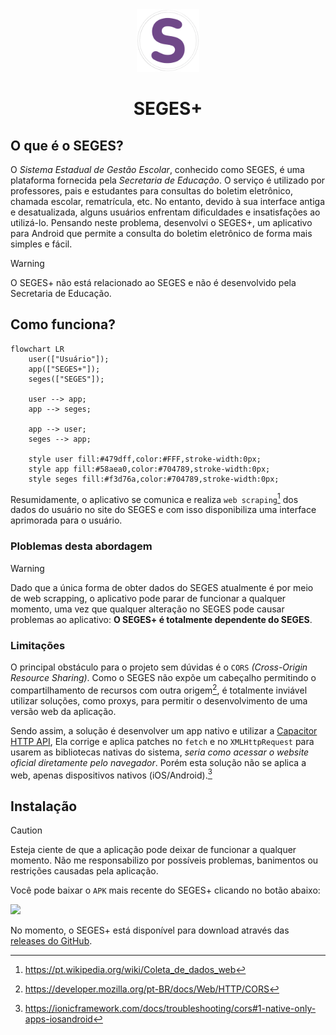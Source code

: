 <div align="center">
  <img src="./assets/icon-foreground.png" width="100" />
  <h1>SEGES+</h1>
</div>

## O que é o SEGES?

O _Sistema Estadual de Gestão Escolar_, conhecido como SEGES, é uma plataforma fornecida pela _Secretaria de Educação_. O serviço é utilizado por professores, pais e estudantes para consultas do boletim eletrônico, chamada escolar, rematrícula, etc. No entanto, devido à sua interface antiga e desatualizada, alguns usuários enfrentam dificuldades e insatisfações ao utilizá-lo. Pensando neste problema, desenvolvi o SEGES+, um aplicativo para Android que permite a consulta do boletim eletrônico de forma mais simples e fácil.

> [!WARNING]
> O SEGES+ não está relacionado ao SEGES e não é desenvolvido pela Secretaria de Educação.

## Como funciona?

```mermaid
flowchart LR
    user(["Usuário"]);
    app(["SEGES+"]);
    seges(["SEGES"]);

    user --> app;
    app --> seges;

    app --> user;
    seges --> app;

    style user fill:#479dff,color:#FFF,stroke-width:0px;
    style app fill:#58aea0,color:#704789,stroke-width:0px;
    style seges fill:#f3d76a,color:#704789,stroke-width:0px;
```

Resumidamente, o aplicativo se comunica e realiza `web scraping`[^1] dos dados do usuário no site do SEGES e com isso disponibiliza uma interface aprimorada para o usuário.

### Ploblemas desta abordagem

> [!WARNING]
> Dado que a única forma de obter dados do SEGES atualmente é por meio de web scrapping, o aplicativo pode parar de funcionar a qualquer momento, uma vez que qualquer alteração no SEGES pode causar problemas ao aplicativo: **O SEGES+ é totalmente dependente do SEGES**.

### Limitações

O principal obstáculo para o projeto sem dúvidas é o `CORS` _(Cross-Origin Resource Sharing)_. Como o SEGES não expõe um cabeçalho permitindo o compartilhamento de recursos com outra origem[^2], é totalmente inviável utilizar soluções, como proxys, para permitir o desenvolvimento de uma versão web da aplicação.

Sendo assim, a solução é desenvolver um app nativo e utilizar a [Capacitor HTTP API](https://capacitorjs.com/docs/apis/http/), Ela corrige e aplica patches no `fetch` e no `XMLHttpRequest` para usarem as bibliotecas nativas do sistema, _seria como acessar o website oficial diretamente pelo navegador_. Porém esta solução não se aplica a web, apenas dispositivos nativos (iOS/Android).[^3]

## Instalação

> [!CAUTION]
> Esteja ciente de que a aplicação pode deixar de funcionar a qualquer momento. Não me responsabilizo por possíveis problemas, banimentos ou restrições causadas pela aplicação.

Você pode baixar o `APK` mais recente do SEGES+ clicando no botão abaixo:

<a href="https://github.com/Lobooooooo14/tempyrature/releases/latest/">
  <img src="https://github.com/Lobooooooo14/SEGES-plus/assets/88998991/f1fbe840-8e05-47ae-859c-f1f99f85fbca" width="200">
</a>

No momento, o SEGES+ está disponível para download através das [releases do GitHub](https://github.com/Lobooooooo14/SEGES-plus/releases).

[^1]: https://pt.wikipedia.org/wiki/Coleta_de_dados_web
[^2]: https://developer.mozilla.org/pt-BR/docs/Web/HTTP/CORS
[^3]: https://ionicframework.com/docs/troubleshooting/cors#1-native-only-apps-iosandroid
